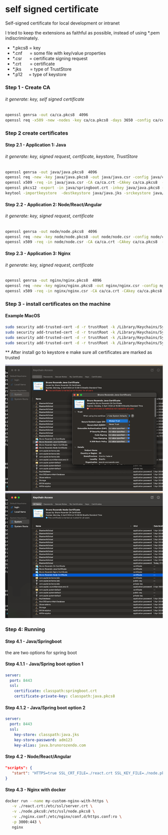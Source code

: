 # self signed certificate

Self-signed certificate for local development or intranet

I tried to keep the extensions as faithful as possible, instead of using *.pem indiscriminately.



 - *.pkcs8 = key 
 - *.cnf &nbsp;&nbsp;&nbsp;&nbsp;&nbsp;= some file with  key/value properties
 - *.csr   &nbsp;&nbsp;&nbsp;&nbsp;&nbsp;= certificate signing request
 - *.crt   &nbsp;&nbsp;&nbsp;&nbsp;&nbsp;&nbsp;= certificate
 - *.jks   &nbsp;&nbsp;&nbsp;&nbsp;&nbsp;&nbsp;= type of TrustStore
 - *.p12   &nbsp;&nbsp;&nbsp;&nbsp;= type of keystore

### Step 1 - Create CA
###### it generate: key, self signed certificate
```bash
openssl genrsa -out ca/ca.pkcs8  4096
openssl req -x509 -new -nodes -key ca/ca.pkcs8 -days 3650 -config ca/certificate_signing_request.cnf -out ca/ca.crt
```

### Step 2 create certificates

#### Step 2.1 - Application 1: Java
###### it generate: key, signed request, certificate, keystore, TrustStore

```bash
openssl genrsa -out java/java.pkcs8  4096
openssl req -new -key java/java.pkcs8 -out java/java.csr -config java/certificate_signing_request.cnf
openssl x509 -req -in java/java.csr -CA ca/ca.crt -CAkey ca/ca.pkcs8  -out java/springboot.crt -days 3650 -extfile java/509_v3.cnf
openssl pkcs12 -export -in java/springboot.crt -inkey java/java.pkcs8 -name java.brunorozendo.com -out java/java.p12
keytool -importkeystore  -destkeystore java/java.jks -srckeystore java/java.p12 -srcstoretype PKCS12
```

#### Step 2.2 - Application 2: Node/React/Angular
###### it generate: key, signed request, certificate

```bash
openssl genrsa -out node/node.pkcs8  4096
openssl req -new -key node/node.pkcs8 -out node/node.csr -config node/certificate_signing_request.cnf
openssl x509 -req -in node/node.csr -CA ca/ca.crt -CAkey ca/ca.pkcs8  -out node/react.crt -days 3650 -extfile node/509_v3.cnf
```

#### Step 2.3 - Application 3: Nginx
###### it generate: key, signed request, certificate

```bash
openssl genrsa -out nginx/nginx.pkcs8  4096
openssl req -new -key nginx/nginx.pkcs8 -out nginx/nginx.csr -config nginx/certificate_signing_request.cnf
openssl x509 -req -in nginx/nginx.csr -CA ca/ca.crt -CAkey ca/ca.pkcs8  -out nginx/nginx.crt -days 3650 -extfile nginx/509_v3.cnf
```

### Step 3 - install certificates on the machine

#### Example MacOS 

```bash
sudo security add-trusted-cert -d -r trustRoot -k /Library/Keychains/System.keychain ca/ca.crt
sudo security add-trusted-cert -d -r trustRoot -k /Library/Keychains/System.keychain java/springboot.crt
sudo security add-trusted-cert -d -r trustRoot -k /Library/Keychains/System.keychain node/react.crt
sudo security add-trusted-cert -d -r trustRoot -k /Library/Keychains/System.keychain nginx/nginx.crt
```


** After install go to keystore e make sure all certificates are marked as trusted

![alt text](./img/mac_not_trusted.png)
![alt text](./img/mac_trusted.png)





### Step 4: Running

#### Step 4.1 - Java/Springboot

the are two options for spring boot

#### Step 4.1.1 - Java/Spring boot option 1
```yaml
server:
  port: 8443
  ssl:
    certificate: classpath:springboot.crt
    certificate-private-key: classpath:java.pkcs8
```

#### Step 4.1.2 - Java/Spring boot option 2
```yaml
server:
  port: 8443
  ssl:
    key-store: classpath:java.jks
    key-store-password: adm123
    key-alias: java.brunorozendo.com
```

#### Step 4.2 - Node/React/Angular

```json
"scripts": {
   "start": "HTTPS=true SSL_CRT_FILE=./react.crt SSL_KEY_FILE=./node.pkcs8 react-scripts start",
}
```

#### Step 4.3 - Nginx with docker

```bash
docker run --name my-custom-nginx-with-https \
   -v ./react.crt:/etc/ssl/server.crt \
   -v ./node.pkcs8:/etc/ssl/node.pkcs8 \
   -v ./nginx.conf:/etc/nginx/conf.d/https.conf:ro \
   -p 3000:443 \
   nginx
```
